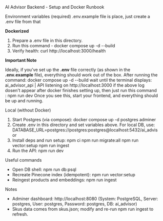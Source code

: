 AI Advisor Backend - Setup and Docker Runbook

Environment variables (required)
.env.example file is place, just create a .env file from that

**Dockerized**

1. Prepare a .env file in this directory.
2. Run this command - docker compose up -d --build
3. Verify health:
   curl http://localhost:3000/health

**Important Note**

Ideally, if you’ve set up the **.env** file correctly (as shown in the **.env.example** file), everything should work out of the box. After running the command:
docker compose up -d --build
wait until the terminal displays:
ai_advisor_api | API listening on http://localhost:3000
if the above log dosen't appear after docker finishes setting up, then just run this command :
npm run dev
Once you see this, start your frontend, and everything should be up and running.

Local (without Docker)

1. Start Postgres (via compose):
   docker compose up -d postgres adminer
2. Create .env in this directory and set variables above. For local DB, use:
   DATABASE_URL=postgres://postgres:postgres@localhost:5432/ai_advisor
3. Install deps and run setup:
   npm ci
   npm run migrate:all
   npm run vector:setup
   npm run ingest
4. Run the API:
   npm run dev

Useful commands

- Open DB shell:
  npm run db:psql
- Recreate Pinecone index (idempotent):
  npm run vector:setup
- Reingest products and embeddings:
  npm run ingest

Notes

- Adminer dashboard: http://localhost:8080 (System: PostgreSQL, Server: postgres, User: postgres, Password: postgres, DB: ai_advisor)
- Skus data comes from skus.json; modify and re-run npm run ingest to refresh.
